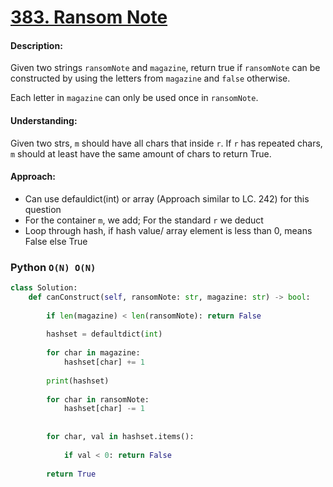 # [383. Ransom Note](https://leetcode.com/problems/ransom-note/)


#### Description:

Given two strings `ransomNote` and `magazine`, return true if `ransomNote` can be constructed by using the letters from `magazine` and `false` otherwise.

Each letter in `magazine` can only be used once in `ransomNote`.

#### Understanding:

Given two strs, `m` should have all chars that inside `r`.
If `r` has repeated chars, `m` should at least have the same amount of chars to return True.

#### Approach:

- Can use defauldict(int) or array (Approach similar to LC. 242) for this question
- For the container `m`, we add; For the standard `r` we deduct
- Loop through hash, if hash value/ array element is less than 0, means False else True


### Python `O(N) O(N)`
```python
class Solution:
    def canConstruct(self, ransomNote: str, magazine: str) -> bool:
        
        if len(magazine) < len(ransomNote): return False
        
        hashset = defaultdict(int)
        
        for char in magazine:
            hashset[char] += 1
        
        print(hashset)
        
        for char in ransomNote:
            hashset[char] -= 1
            
            
        for char, val in hashset.items():
            
            if val < 0: return False
            
        return True

```